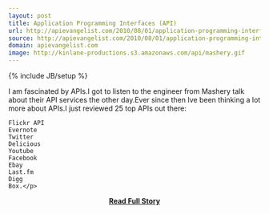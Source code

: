 ```yaml
---
layout: post
title: Application Programming Interfaces (API)
url: http://apievangelist.com/2010/08/01/application-programming-interfaces-api/
source: http://apievangelist.com/2010/08/01/application-programming-interfaces-api/
domain: apievangelist.com
image: http://kinlane-productions.s3.amazonaws.com/api/mashery.gif
---
```

{% include JB/setup %}<p>I am fascinated by APIs.I got to listen to the engineer from Mashery talk about their API services the other day.Ever since then Ive been thinking a lot more about APIs.I just reviewed 25 top APIs out there:

	Flickr API
	Evernote
	Twitter
	Delicious
	Youtube
	Facebook
	Ebay
	Last.fm
	Digg
	Box.</p>
<center><p><a href="http://apievangelist.com/2010/08/01/application-programming-interfaces-api/" style='padding:25px; font-sze:18px; font-weight: bold;'>Read Full Story</a></p></center>
